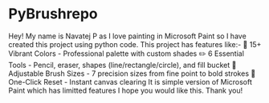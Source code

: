 # PyBrushrepo
Hey! My name is Navatej P as I love painting in Microsoft Paint so I have created this project using python code.
This project has features like:-
🎨 15+ Vibrant Colors - Professional palette with custom shades
✏️ 6 Essential Tools - Pencil, eraser, shapes (line/rectangle/circle), and fill bucket
📏 Adjustable Brush Sizes - 7 precision sizes from fine point to bold strokes
🧹 One-Click Reset - Instant canvas clearing
It is simple version of Microsoft Paint which has limitted features
I hope you would like this.
Thank you!
